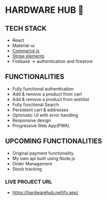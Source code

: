 # HARDWARE HUB 🤖

## TECH STACK
  * React
  * Material-ui
  * [Commerce js](https://commercejs.com/)
  * [Stripe elements](https://stripe.com/in/payments/elements)
  * Firebase -> authentication and firestore

## FUNCTIONALITIES
  * Fully functional authentication 
  * Add & remove a product from cart
  * Add & remove a product from wishlist
  * Fully functional Search
  * Persistent cart & addresses
  * Optimistic UI with error handling
  * Responsive design
  * Progressive Web App(PWA)
  
## UPCOMING FUNCTIONALITIES
  * Original payment functionality
  * My own api built using Node.js
  * Order Management
  * Stock tracking
  
 ### LIVE PROJECT URL
  * https://hardwarehub.netlify.app/

